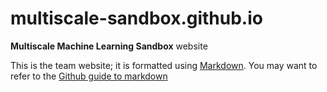# multiscale-sandbox.github.io
**Multiscale Machine Learning Sandbox** website

This is the team website; it is formatted using [Markdown](https://daringfireball.net/projects/markdown/). You may want to refer to the [Github guide to markdown](https://guides.github.com/features/mastering-markdown/)
